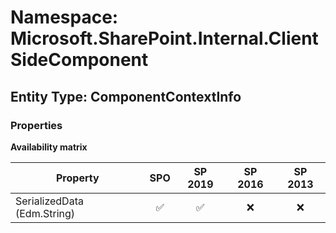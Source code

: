 # Namespace: Microsoft.SharePoint.Internal.ClientSideComponent

## Entity Type: ComponentContextInfo

### Properties

**Availability matrix**

Property | SPO | SP 2019 | SP 2016 | SP 2013
----------|:---:|:-------:|:-------:|:-------:
SerializedData (Edm.String) | ✅ | ✅ | ❌ | ❌